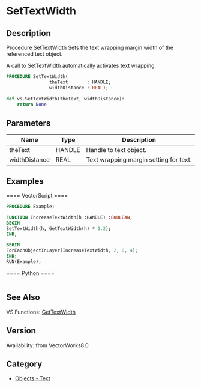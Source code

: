# SetTextWidth

## Description
Procedure SetTextWidth Sets the text wrapping margin width of the referenced text object.   

A call to SetTextWidth automatically activates text wrapping.

```pascal
PROCEDURE SetTextWidth(
				theText       : HANDLE;
				widthDistance : REAL);
```

```python
def vs.SetTextWidth(theText, widthDistance):
    return None
```

## Parameters
|Name|Type|Description|
|---|---|---|
|theText|HANDLE|Handle to text object.|
|widthDistance|REAL|Text wrapping margin setting for text.|

## Examples
==== VectorScript ====
```pascal
PROCEDURE Example;

FUNCTION IncreaseTextWidth(h :HANDLE) :BOOLEAN;
BEGIN
SetTextWidth(h, GetTextWidth(h) * 1.2);
END;

BEGIN
ForEachObjectInLayer(IncreaseTextWidth, 2, 0, 4);
END;
RUN(Example);
```
==== Python ====
```python

```

## See Also
VS Functions:
[GetTextWidth](GetTextWidth.md)

## Version
Availability: from VectorWorks8.0

## Category
* [Objects - Text](../Categories/Objects%20-%20Text.md)
